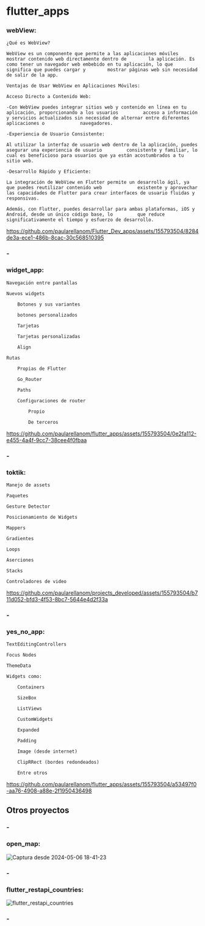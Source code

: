 # flutter_apps


### webView:

    ¿Qué es WebView?

    WebView es un componente que permite a las aplicaciones móviles mostrar contenido web directamente dentro de        la aplicación. Es como tener un navegador web embebido en tu aplicación, lo que significa que puedes cargar y        mostrar páginas web sin necesidad de salir de la app.

    Ventajas de Usar WebView en Aplicaciones Móviles:

    Acceso Directo a Contenido Web:

    -Con WebView puedes integrar sitios web y contenido en línea en tu aplicación, proporcionando a los usuarios         acceso a información y servicios actualizados sin necesidad de alternar entre diferentes aplicaciones o             navegadores.

    -Experiencia de Usuario Consistente:

    Al utilizar la interfaz de usuario web dentro de la aplicación, puedes asegurar una experiencia de usuario         consistente y familiar, lo cual es beneficioso para usuarios que ya están acostumbrados a tu sitio web.

    -Desarrollo Rápido y Eficiente:

    La integración de WebView en Flutter permite un desarrollo ágil, ya que puedes reutilizar contenido web             existente y aprovechar las capacidades de Flutter para crear interfaces de usuario fluidas y responsivas.

    Además, con Flutter, puedes desarrollar para ambas plataformas, iOS y Android, desde un único código base, lo         que reduce significativamente el tiempo y esfuerzo de desarrollo.



https://github.com/paularellanom/Flutter_Dev_apps/assets/155793504/8284de3a-ece1-486b-8cac-30c568510395

### -

### widget_app:

    Navegación entre pantallas

    Nuevos widgets

        Botones y sus variantes

        botones personalizados

        Tarjetas

        Tarjetas personalizadas

        Align

    Rutas

        Propias de Flutter

        Go_Router

        Paths

        Configuraciones de router

            Propio

            De terceros

https://github.com/paularellanom/flutter_apps/assets/155793504/0e2fa112-e455-4a4f-9cc7-38cee4f0fbaa

### -

### toktik:


    Manejo de assets

    Paquetes

    Gesture Detector

    Posicionamiento de Widgets

    Mappers

    Gradientes

    Loops

    Aserciones

    Stacks

    Controladores de video

https://github.com/paularellanom/projects_developed/assets/155793504/b711d052-bfd3-4f53-8bc7-5644e4d2f33a

### -

### yes_no_app:


    TextEditingControllers

    Focus Nodes

    ThemeData

    Widgets como:

        Containers

        SizeBox

        ListViews

        CustomWidgets

        Expanded

        Padding

        Image (desde internet)

        ClipRRect (bordes redondeados)

        Entre otros

https://github.com/paularellanom/flutter_apps/assets/155793504/a53497f0-aa76-4908-a88e-2f1950436498



## Otros proyectos

### -

### open_map:

![Captura desde 2024-05-06 18-41-23](https://github.com/paularellanom/flutter_apps/assets/155793504/69256c3b-e99b-4702-b827-fd79a026a454)


### -

### flutter_restapi_countries: 

![flutter_restapi_countries](https://github.com/paularellanom/flutter_apps/assets/155793504/67b1f62a-c994-4af1-8f03-5e4082bb7f07)

### -
 


